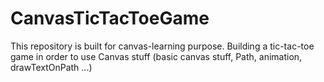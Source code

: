 # CanvasTicTacToeGame

This repository is built for canvas-learning purpose. Building a tic-tac-toe game in order to use Canvas stuff (basic canvas stuff, Path, animation, drawTextOnPath ...)
